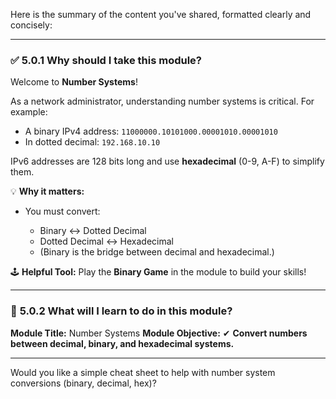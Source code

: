 Here is the summary of the content you've shared, formatted clearly and concisely:

---

### ✅ **5.0.1 Why should I take this module?**

Welcome to **Number Systems**!

As a network administrator, understanding number systems is critical. For example:

* A binary IPv4 address: `11000000.10101000.00001010.00001010`
* In dotted decimal: `192.168.10.10`

IPv6 addresses are 128 bits long and use **hexadecimal** (0-9, A-F) to simplify them.

💡 **Why it matters:**

* You must convert:

  * Binary ↔ Dotted Decimal
  * Dotted Decimal ↔ Hexadecimal
  * (Binary is the bridge between decimal and hexadecimal.)

🕹 **Helpful Tool:** Play the **Binary Game** in the module to build your skills!

---

### 🎯 **5.0.2 What will I learn to do in this module?**

**Module Title:** Number Systems
**Module Objective:**
✔ **Convert numbers between decimal, binary, and hexadecimal systems.**

---

Would you like a simple cheat sheet to help with number system conversions (binary, decimal, hex)?
